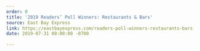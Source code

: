```yaml
---
order: 0
title: '2019 Readers’ Poll Winners: Restaurants & Bars'
source: East Bay Express
link: https://eastbayexpress.com/readers-poll-winners-restaurants-bars-1/
date: 2019-07-31 00:00:00 -0700

---
```

